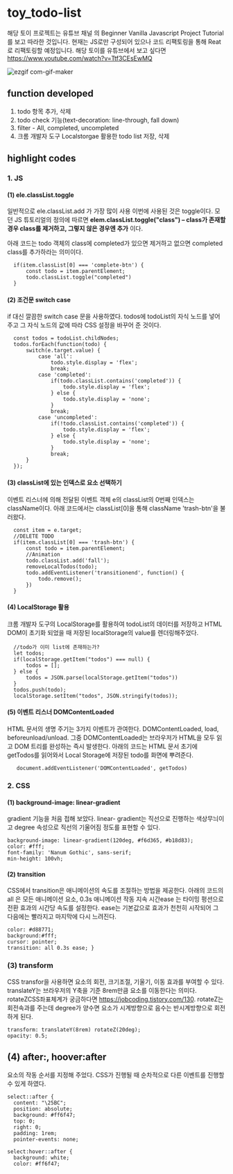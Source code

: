 # toy_todo-list
해당 토이 프로젝트는 유튜브 채널 <Dev Ed> 의 Beginner Vanilla Javascript Project Tutorial를 보고 따라한 것입니다. 현재는 JS로만 구성되어 있으나 코드 리팩토링을 통해 Reat로 리팩토링할 예정입니다.
해당 토이를 유튜브에서 보고 싶다면 https://www.youtube.com/watch?v=Ttf3CEsEwMQ

![ezgif com-gif-maker](https://user-images.githubusercontent.com/87353284/138810042-07e73073-467c-4cb8-b443-6ca3a4731d77.gif)

## function developed
  1. todo 항목 추가, 삭제
  2. todo check 기능(text-decoration: line-through, fall down)
  3. filter - All, completed, uncompleted
  4. 크롬 개발자 도구 Localstorgae 활용한 todo list 저장, 삭제

## highlight codes
  
### 1. JS
  
  #### (1) ele.classList.toggle
  
  일반적으로 ele.classList.add 가 가장 많이 사용
  이번에 사용된 것은 toggle이다.
  모던 JS 튜토리얼의 정의에 따르면
  **elem.classList.toggle("class") – class가 존재할 경우 class를 제거하고, 그렇지 않은 경우엔 추가**
  이다.
  
  아래 코드는 todo 객체의 class에 completed가 있으면 제거하고 없으면 completed class를 추가하라는 의미이다.
  
  ```   //CHEKCH MARK
    if(item.classList[0] === 'complete-btn') {
        const todo = item.parentElement;
        todo.classList.toggle("completed")
    }
  ```
  
  #### (2) 조건문 switch case
  
  if 대신 깔끔한 switch case 문을 사용하였다. todos에 todoList의 자식 노드를 넣어주고 그 자식 노드의 값에 따라 CSS 설정을 바꾸어 준 것이다.
  
  ```function filterTodo(e) {
    const todos = todoList.childNodes;
    todos.forEach(function(todo) {
        switch(e.target.value) {
            case 'all':
                todo.style.display = 'flex';
                break;
            case 'completed':
                if(todo.classList.contains('completed')) {
                    todo.style.display = 'flex';
                } else {
                    todo.style.display = 'none';
                }
                break;
            case 'uncompleted':
                if(!todo.classList.contains('completed')) {
                    todo.style.display = 'flex';
                } else {
                    todo.style.display = 'none';
                }
                break;
        }
    });
  ```
  #### (3) classList에 있는 인덱스로 요소 선택하기
  
  이벤트 리스너에 의해 전달된 이벤트 객체 e의 classList의 0번째 인덱스는 className이다. 아래 코드에서는 classList[0]을 통해 className 'trash-btn'을 불러왔다.
  
  ```function deleteCheck(e) {
    const item = e.target;
    //DELETE TODO
    if(item.classList[0] === 'trash-btn') {
        const todo = item.parentElement;
        //Animation
        todo.classList.add('fall');
        removeLocalTodos(todo);
        todo.addEventListener('transitionend', function() {
            todo.remove();
        })
    }
  ```
  
  #### (4) LocalStorage 활용
  
  크롬 개발자 도구의 LocalStorage를 활용하여 todoList의 데이터를 저장하고 HTML DOM이 초기화 되었을 때 저장된 localStorage의 value를 렌더링해주었다.
  
  ```function saveLocalTodos(todo) {
    //todo가 이미 list에 존재하는가?
    let todos;
    if(localStorage.getItem("todos") === null) {
        todos = [];
    } else {
        todos = JSON.parse(localStorage.getItem("todos"))
    }
    todos.push(todo);
    localStorage.setItem("todos", JSON.stringify(todos));
  ```
  
  #### (5) 이벤트 리스너 DOMContentLoaded
  
  HTML 문서의 생명 주기는 3가지 이벤트가 관여한다. DOMContentLoaded, load, beforeunload/unload.
  그중 DOMContentLoaded는  브라우저가 HTML을 모두 읽고 DOM 트리를 완성하는 즉시 발생한다.
  아래의 코드는 HTML 문서 초기에 getTodos를 읽어와서 Local Storage에 저장된 todo를 화면에 뿌려준다.
  
  ```//Event Listeners
     document.addEventListener('DOMContentLoaded', getTodos)
  ```
  
### 2. CSS
  
  #### (1) background-image: linear-gradient
  gradient 기능을 처음 접해 보았다. linear- gradient는 직선으로 진행하는 색상무늬이고 degree 속성으로 직선의 기울어짐 정도를 표현할 수 있다.
  
  ```
  background-image: linear-gradient(120deg, #f6d365, #b18d83);
  color: #fff;
  font-family: 'Nanum Gothic', sans-serif;
  min-height: 100vh;
  ```
  
  #### (2) transition
  CSS에서 transition은 애니메이션의 속도를 조절하는 방법을 제공한다. 아래의 코드의 all 은 모든 애니메이션 요소, 0.3s 애니메이션 작동 지속 시간ease 는 타이밍 펑션으로 전환 효과의 시간당 속도를 설정한다.
  ease는 기본값으로 효과가 천천히 시작되어 그 다음에는 빨라지고 마지막에 다시 느려진다.
  
  ```
  color: #d88771;
  background:#fff;
  cursor: pointer;
  transition: all 0.3s ease; }
  ```
  
  ### (3) transform
  CSS transfor을 사용하면 요소의 회전, 크기조절, 기울기, 이동 효과를 부여할 수 있다. translateY는 브라우저의 Y축을 기준 8rem만큼 요소를 이동한다는 의미다. 
  rotateZCSS좌표체계가 궁금하다면 https://jobcoding.tistory.com/130. rotateZ는 회전속과를 주는데 degree가 양수면 요소가 시계방향으로 음수는 반시계방향으로 회전하게 된다.
  
  ```
  transform: translateY(8rem) rotateZ(20deg);
  opacity: 0.5;
  ```
  
  ## (4) after:, hoover:after
  요소의 작동 순서를 지정해 주었다. CSS가 진행될 때 순차적으로 다른 이벤트를 진행할 수 있게 하였다.
  ```
  select::after {
    content: "\25BC";
    position: absolute;
    background: #ff6f47;
    top: 0;
    right: 0;
    padding: 1rem;
    pointer-events: none;

  select:hover::after {
    background: white;
    color: #ff6f47;
  ```
  
